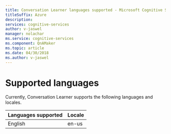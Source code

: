 ```yaml
---
title: Conversation Learner languages supported - Microsoft Cognitive Services | Microsoft Docs
titleSuffix: Azure
description: 
services: cognitive-services
author: v-jaswel
manager: nolachar
ms.service: cognitive-services
ms.component: QnAMaker
ms.topic: article
ms.date: 04/30/2018
ms.author: v-jaswel
---
```


# Supported languages

Currently, Conversation Learner supports the following languages and locales.

|Languages supported| Locale|
|-----|----|
|English|en-us|
